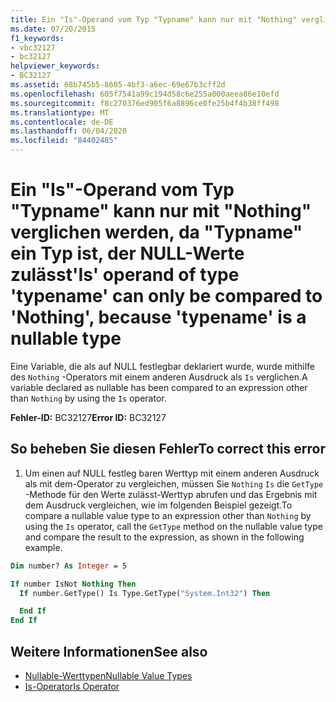 ```yaml
---
title: Ein "Is"-Operand vom Typ "Typname" kann nur mit "Nothing" verglichen werden, da "Typname" ein Typ ist, der NULL-Werte zulässt
ms.date: 07/20/2015
f1_keywords:
- vbc32127
- bc32127
helpviewer_keywords:
- BC32127
ms.assetid: 68b745b5-8605-4bf3-a6ec-69e67b3cff2d
ms.openlocfilehash: 605f7541a99c194d58c6e255a000aeea86e10efd
ms.sourcegitcommit: f8c270376ed905f6a8896ce0fe25b4f4b38ff498
ms.translationtype: MT
ms.contentlocale: de-DE
ms.lasthandoff: 06/04/2020
ms.locfileid: "84402485"
---
```

# <a name="is-operand-of-type-typename-can-only-be-compared-to-nothing-because-typename-is-a-nullable-type"></a><span data-ttu-id="44883-102">Ein "Is"-Operand vom Typ "Typname" kann nur mit "Nothing" verglichen werden, da "Typname" ein Typ ist, der NULL-Werte zulässt</span><span class="sxs-lookup"><span data-stu-id="44883-102">'Is' operand of type 'typename' can only be compared to 'Nothing', because 'typename' is a nullable type</span></span>
<span data-ttu-id="44883-103">Eine Variable, die als auf NULL festlegbar deklariert wurde, wurde mithilfe des `Nothing` -Operators mit einem anderen Ausdruck als `Is` verglichen.</span><span class="sxs-lookup"><span data-stu-id="44883-103">A variable declared as nullable has been compared to an expression other than `Nothing` by using the `Is` operator.</span></span>  
  
 <span data-ttu-id="44883-104">**Fehler-ID:** BC32127</span><span class="sxs-lookup"><span data-stu-id="44883-104">**Error ID:** BC32127</span></span>  
  
## <a name="to-correct-this-error"></a><span data-ttu-id="44883-105">So beheben Sie diesen Fehler</span><span class="sxs-lookup"><span data-stu-id="44883-105">To correct this error</span></span>
  
1. <span data-ttu-id="44883-106">Um einen auf NULL festleg baren Werttyp mit einem anderen Ausdruck als mit dem-Operator zu vergleichen, müssen Sie `Nothing` `Is` die `GetType` -Methode für den Werte zulässt-Werttyp abrufen und das Ergebnis mit dem Ausdruck vergleichen, wie im folgenden Beispiel gezeigt.</span><span class="sxs-lookup"><span data-stu-id="44883-106">To compare a nullable value type to an expression other than `Nothing` by using the `Is` operator, call the `GetType` method on the nullable value type and compare the result to the expression, as shown in the following example.</span></span>  
  
```vb  
Dim number? As Integer = 5  

If number IsNot Nothing Then  
  If number.GetType() Is Type.GetType("System.Int32") Then

  End If  
End If  
```  
  
## <a name="see-also"></a><span data-ttu-id="44883-107">Weitere Informationen</span><span class="sxs-lookup"><span data-stu-id="44883-107">See also</span></span>

- [<span data-ttu-id="44883-108">Nullable-Werttypen</span><span class="sxs-lookup"><span data-stu-id="44883-108">Nullable Value Types</span></span>](../programming-guide/language-features/data-types/nullable-value-types.md)
- [<span data-ttu-id="44883-109">Is-Operator</span><span class="sxs-lookup"><span data-stu-id="44883-109">Is Operator</span></span>](../language-reference/operators/is-operator.md)
